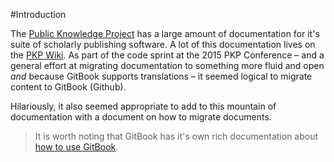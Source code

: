 #Introduction

The [Public Knowledge Project](http://pkp.sfu.ca) has a large amount of documentation for it's suite of scholarly publishing software. A lot of this documentation lives on the [PKP Wiki](http://pkp.sfu.ca/wiki/index.php?title=Main_Page). As part of the code sprint at the 2015 PKP Conference – and a general effort at migrating documentation to something more fluid and open *and* because GitBook supports translations – it seemed logical to migrate content to GitBook (Github).

Hilariously, it also seemed appropriate to add to this mountain of documentation with a document on how to migrate documents. 

>It is worth noting that GitBook has it's own rich documentation about [how to use GitBook](http://help.gitbook.com/). 


##
